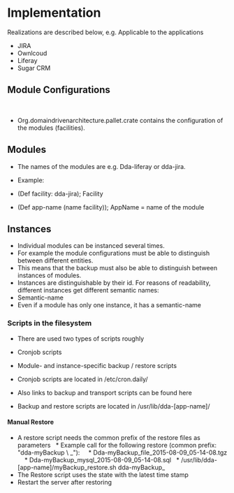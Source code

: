 # Implementation

Realizations are described below, e.g. Applicable to the applications
* JIRA
* Ownlcoud
* Liferay
* Sugar CRM

## Module Configurations
 
* Org.domaindrivenarchitecture.pallet.crate contains the configuration of the modules (facilities).
 

## Modules
* The names of the modules are e.g. Dda-liferay or dda-jira.

* Example:
* (Def facility: dda-jira); Facility
* (Def app-name (name facility)); AppName = name of the module

## Instances
* Individual modules can be instanced several times.
* For example the module configurations must be able to distinguish between different entities.
* This means that the backup must also be able to distinguish between instances of modules.
* Instances are distinguishable by their id. For reasons of readability, different instances get different semantic names:
* Semantic-name
* Even if a module has only one instance, it has a semantic-name


### Scripts in the filesystem

* There are used two types of scripts roughly
* Cronjob scripts
* Module- and instance-specific backup / restore scripts

* Cronjob scripts are located in /etc/cron.daily/
* Also links to backup and transport scripts can be found here

* Backup and restore scripts are located in /usr/lib/dda-[app-name]/

#### Manual Restore

* A restore script needs the common prefix of the restore files as parameters
  * Example call for the following restore (common prefix: "dda-myBackup \ _"):
    * Dda-myBackup\_file\_2015-08-09_05-14-08.tgz
    * Dda-myBackup\_mysql\_2015-08-09_05-14-08.sql
  * /usr/lib/dda-[app-name]/myBackup\_restore.sh dda-myBackup\_
* The Restore script uses the state with the latest time stamp
* Restart the server after restoring